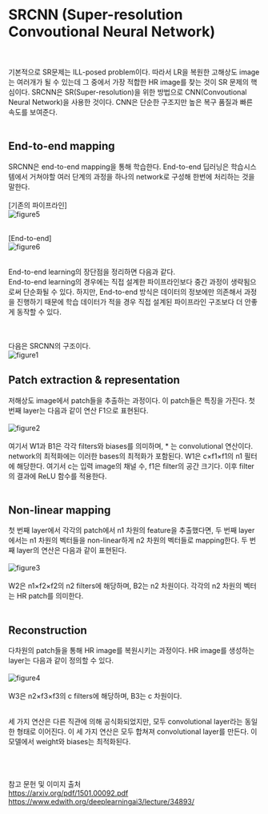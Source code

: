 # SRCNN (Super-resolution Convoutional Neural Network) <br><br>

기본적으로 SR문제는 ILL-posed problem이다. 따라서 LR을 복원한 고해상도 image는 여러개가 될 수 있는데 그 중에서 가장 적합한 HR image를 찾는 것이 SR 문제의 핵심이다. SRCNN은 SR(Super-resolution)을 위한 방법으로 CNN(Convoutional Neural Network)을 사용한 것이다. CNN은 단순한 구조지만 높은 복구 품질과 빠른 속도를 보여준다. <br><br>

## End-to-end mapping
SRCNN은 end-to-end mapping을 통해 학습한다. End-to-end 딥러닝은 학습시스템에서 거쳐야할 여러 단계의 과정을 하나의 network로 구성해 한번에 처리하는 것을 말한다. <br><br>
[기존의 파이프라인] <br>
![figure5](https://user-images.githubusercontent.com/57740560/93844550-725c2b80-fcd8-11ea-8f0a-cf333586b5a7.png) <br><br>

[End-to-end] <br>
![figure6](https://user-images.githubusercontent.com/57740560/93844551-738d5880-fcd8-11ea-92c6-d63266e55bfa.png) <br><br>

End-to-end learning의 장단점을 정리하면 다음과 같다. <br>
End-to-end learning의 경우에는 직접 설계한 파이프라인보다 중간 과정이 생략됨으로써 단순화될 수 있다.
하지만, End-to-end 방식은 데이터의 정보에만 의존해서 과정을 진행하기 때문에 학습 데이터가 적을 경우 직접 설계된 파이프라인 구조보다 더 안좋게 동작할 수 있다. <br><br><br>


다음은 SRCNN의 구조이다.<br>
![figure1](https://user-images.githubusercontent.com/57740560/93842837-10e58e00-fcd3-11ea-9d7c-454c96f68720.png) <br>

## Patch extraction & representation <br>
저해상도 image에서 patch들을 추출하는 과정이다. 이 patch들은 특징을 가진다. 첫 번째 layer는 다음과 같이 연산 F1으로 표현된다. <br><br>
![figure2](https://user-images.githubusercontent.com/57740560/93842841-1216bb00-fcd3-11ea-990e-f1a9db9eefde.png) <br><br>
여기서 W1과 B1은 각각 filters와 biases를 의미하며, * 는 convolutional 연산이다. network의 최적화에는 이러한 bases의 최적화가 포함된다. W1은 c×f1×f1의 n1 필터에 해당한다. 여기서 c는 입력 image의 채널 수, f1은 filter의 공간 크기다. 이후 filter의 결과에 ReLU 함수를 적용한다. <br><br>

## Non-linear mapping <br>
첫 번째 layer에서 각각의 patch에서 n1 차원의 feature을 추출했다면, 두 번째 layer에서는 n1 차원의 벡터들을 non-linear하게 n2 차원의 벡터들로 mapping한다. 두 번째 layer의 연산은 다음과 같이 표현된다. <br><br>
![figure3](https://user-images.githubusercontent.com/57740560/93842833-104cf780-fcd3-11ea-8379-7839ee336350.png) <br><br>
W2은 n1×f2×f2의 n2 filters에 해당하며, B2는 n2 차원이다. 각각의 n2 차원의 벡터는 HR patch를 의미한다. <br><br>

## Reconstruction <br>
다차원의 patch들을 통해 HR image를 복원시키는 과정이다. HR image를 생성하는 layer는 다음과 같이 정의할 수 있다. <br><br>
![figure4](https://user-images.githubusercontent.com/57740560/93842844-13e07e80-fcd3-11ea-9e70-76065e580f62.png)  <br><br>
W3은 n2×f3×f3의 c filters에 해당하며, B3는 c 차원이다. <br><br>

세 가지 연산은 다른 직관에 의해 공식화되었지만, 모두 convolutional layer라는 동일한 형태로 이어진다. 이 세 가지 연산은 모두 합쳐져 convolutional layer를 만든다. 이 모델에서 weight와 biases는 최적화된다. <br><br>


<br><br>
참고 문헌 및 이미지 출처 <br>
https://arxiv.org/pdf/1501.00092.pdf
https://www.edwith.org/deeplearningai3/lecture/34893/

